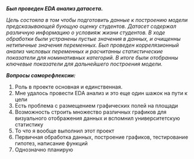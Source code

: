 ***Был проведен EDA анализ датасета.***

*Цель состояла в том чтобы подготовить данные к построению модели предсказывающей бующую оценку студентов.
Датасет содержал различную информацию о условияж жизни студентов.
В ходе обработки были устранены пустые значения в данных, и очищенны нетипичные значения переменных.
Был проведен коррелязионный анализ числовых переменных и расчитанны статистические показатели для номинативных категорий.
В итоге были отобранны ключевые показатели для дальнейшего построения модели.*

***Вопросы саморефлексии:***
1. Роль в проекте основная и единственная.
2. Мне удалось провести EDA анализ и это еще один шажок на пути к цели
3. Есть проблема с размещением графических полей на площади
4. Возможность строить множество различных графиков для визуального отображения данных и вспомнил университетскую статистику
5. То что я вообще выполнил этот проект
6. Первичная обработка данных, построение графиков, тестирование гипотез, написание функций
7. Однозначно планирую
